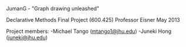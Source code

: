 JumanG - "Graph drawing unleashed"

Declarative Methods Final Project (600.425)
Professor Eisner
May 2013

Project members:
-Michael Tango (mtango1@jhu.edu)
-Juneki Hong (juneki@jhu.edu)
